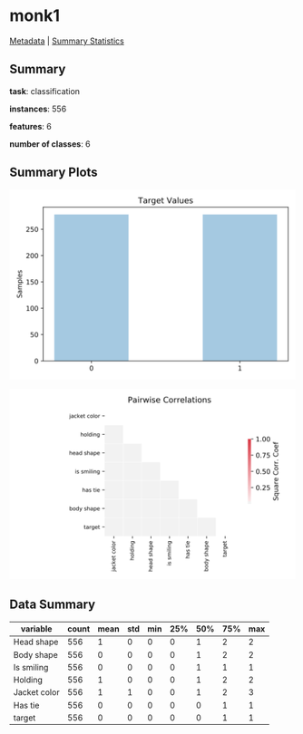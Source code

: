# monk1

[Metadata](metadata.yaml) | [Summary Statistics](summary_stats.csv)

## Summary

**task**: classification

**instances**: 556

**features**: 6

**number of classes**: 6

## Summary Plots

![Labels](label.svg)

![Corr](corr.svg)

## Data Summary

|	variable	|	count	|	mean	|	std	|	min	|	25%	|	50%	|	75%	|	max|
| --- | --- | --- | --- | --- | --- | --- | --- | --- |
|	Head shape	|	556	|	1	|	0	|	0	|	0	|	1	|	2	|	2
|	Body shape	|	556	|	0	|	0	|	0	|	0	|	1	|	2	|	2
|	Is smiling	|	556	|	0	|	0	|	0	|	0	|	1	|	1	|	1
|	Holding	|	556	|	1	|	0	|	0	|	0	|	1	|	2	|	2
|	Jacket color	|	556	|	1	|	1	|	0	|	0	|	1	|	2	|	3
|	Has tie	|	556	|	0	|	0	|	0	|	0	|	0	|	1	|	1
|	target	|	556	|	0	|	0	|	0	|	0	|	0	|	1	|	1
